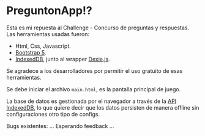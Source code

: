 # PreguntonApp⁉️
Esta es mi repuesta al Challenge - Concurso de preguntas y respuestas.
Las herramientas usadas fueron:
- Html, Css, Javascript.
- [Bootstrap 5](https://getbootstrap.com/docs/5.0/getting-started/introduction/).
- [IndexedDB](https://www.w3.org/TR/IndexedDB/#transaction-construct), junto al wrapper [Dexie.js](https://dexie.org/).

Se agradece a los desarrolladores por permitir el uso gratuito de esas herramientas.

Se debe iniciar el archivo `main.html`, es la pantalla principal de juego.

La base de datos es gestionada por el navegador a través de la [API IndexedDB](https://www.w3.org/TR/IndexedDB/#transaction-construct), lo que quiere decir que los datos persisten de manera offline sin configuraciones otro tipo de configs.

Bugs existentes:
... Esperando feedback ...